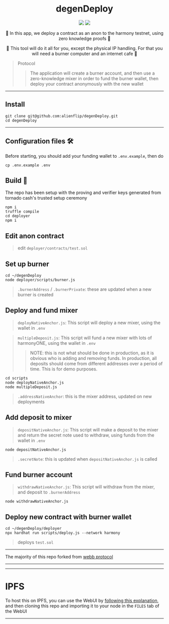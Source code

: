 <h1 align="center">
  degenDeploy
</h1>

<p align="center">
  <img src="https://img.shields.io/badge/node-v16.14.0-orange"></img>
  <img src="https://img.shields.io/badge/npm-v8.3.1-pink"></img>
</p>

<p align="center">🍄 In this app, we deploy a contract as an anon to the harmony testnet, using zero knowledge proofs 🍄</p>

<p align="center">🍄 This tool will do it all for you, except the physical IP handling. For that you will need a burner computer and an internet cafe 🍄</p>

> Protocol 
> > The application will create a burner account, and then use a zero-knowledge mixer in order to fund the burner wallet, then deploy your contract anonymously with the new wallet

------------

## Install

```
git clone git@github.com:alienflip/degenDeploy.git
cd degenDeploy
```

-----------

## Configuration files 🛠️

Before starting, you should add your funding wallet to `.env.example`, then do

```
cp .env.example .env 
```

## Build 👷

The repo has been setup with the proving and verifier keys generated from tornado cash's trusted setup ceremony

```
npm i
truffle compile
cd deployer 
npm i
```

## Edit anon contract

> edit
`deployer/contracts/test.sol`

## Set up burner

```
cd ~/degenDeploy
node deployer/scripts/burner.js
```

> `.burnerAddress` / `.burnerPrivate`: these are updated when a new burner is created

## Deploy and fund mixer

> `deployNativeAnchor.js`: This script will deploy a new mixer, using the wallet in `.env`

> `multipleDeposit.js`: This script will fund a new mixer with lots of harmonyONE, using the wallet in `.env`
>  > NOTE: this is not what should be done in production, as it is obvious who is adding and removing funds. In production, all deposits should come from different addresses over a period of time. This is for demo purposes.

```
cd scripts
node deployNativeAnchor.js
node multipleDeposit.js
```

> `.addressNativeAnchor`: this is the mixer address, updated on new deployments

## Add deposit to mixer

> `depositNativeAnchor.js`: This script will make a deposit to the mixer and return the secret note used to withdraw, using funds from the wallet in `.env`

```
node depositNativeAnchor.js
```

> `.secretNote`: this is updated when  `depositNativeAnchor.js` is called

## Fund burner account

> `withdrawNativeAnchor.js`: This script will withdraw from the mixer, and deposit to `.burnerAddress`

```
node withdrawNativeAnchor.js
```

## Deploy new contract with burner wallet

```
cd ~/degenDeploy/deployer
npx hardhat run scripts/deploy.js --network harmony
```

> deploys `test.sol`

-----------

The majority of this repo forked from [webb protocol](https://github.com/webb-tools/tornado-core)

----------
----------

# IPFS

To host this on IPFS, you can use the WebUI by [following this explanation](https://docs.ipfs.io/how-to/command-line-quick-start/#prerequisites), and then cloning this repo and importing it to your node in the `FILES` tab of the WebUI

-----------
